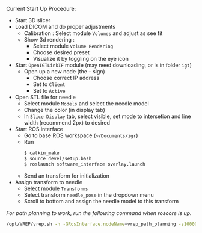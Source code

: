 Current Start Up Procedure:

- Start 3D slicer
- Load DICOM and do proper adjustments
  - Calibration : Select module ```Volumes``` and adjust as see fit
  - Show 3d rendering : 
    - Select module ```Volume Rendering``` 
    - Choose desired preset
    - Visualize it by toggling on the eye icon
- Start ```OpenIGTLinkIF``` module (may need downloading, or is in folder ```igt```)
  - Open up a new node (the ```+``` sign)
    - Choose correct IP address
    - Set to ```Client```
    - Set to ```Active```
- Open STL file for needle
  - Select module ```Models``` and select the needle model
  - Change the color (in display tab)
  - In ```Slice Display``` tab, select visible, set mode to intersetion and line width (recommend 2px) to desired
- Start ROS interface
  - Go to base ROS workspace (```~/Documents/igr```)
  - Run 
    ```bash
    $ catkin_make
    $ source devel/setup.bash
    $ roslaunch software_interface overlay.launch
    ```
  - Send an transform for initialization
- Assign transform to needle
  - Select module ```Transforms```
  - Select transform ```needle_pose``` in the dropdown menu
  - Scroll to bottom and assign the needle model to this transform


*For path planning to work, run the following command when roscore is up.*

```bash
/opt/VREP/vrep.sh -h -GRosInterface.nodeName=vrep_path_planning -s1000000000000000 -q ./src/software_interface/vrep_robot_control/CtRobot_pathplanning.ttt 
```